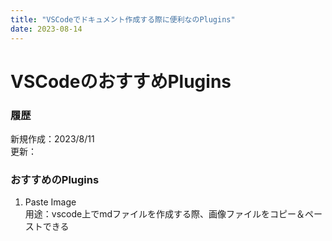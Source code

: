 ```yaml
---
title: "VSCodeでドキュメント作成する際に便利なのPlugins"
date: 2023-08-14
---
```




# VSCodeのおすすめPlugins

### 履歴
新規作成：2023/8/11  
更新：  

### おすすめのPlugins

1. Paste Image   
用途：vscode上でmdファイルを作成する際、画像ファイルをコピー＆ペーストできる

